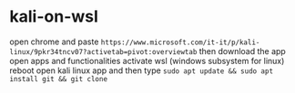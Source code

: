 # kali-on-wsl
open chrome and paste `https://www.microsoft.com/it-it/p/kali-linux/9pkr34tncv07?activetab=pivot:overviewtab`
then download the app
open apps and functionalities
activate wsl (windows subsystem for linux)
reboot
open kali linux app
and then type `sudo apt update && sudo apt install git && git clone `

